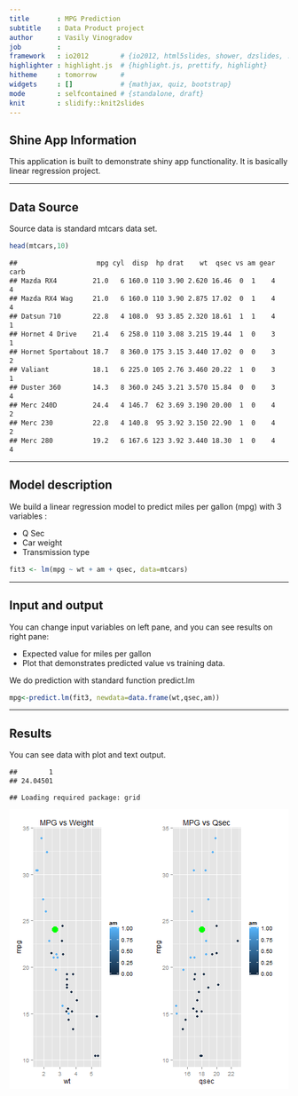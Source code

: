 ```yaml
---
title       : MPG Prediction
subtitle    : Data Product project
author      : Vasily Vinogradov
job         : 
framework   : io2012        # {io2012, html5slides, shower, dzslides, ...}
highlighter : highlight.js  # {highlight.js, prettify, highlight}
hitheme     : tomorrow      # 
widgets     : []            # {mathjax, quiz, bootstrap}
mode        : selfcontained # {standalone, draft}
knit        : slidify::knit2slides
---
```

## Shine App Information

This application is built to demonstrate shiny app functionality. It is basically linear regression project. 

---
## Data Source

Source data is standard mtcars data set. 


```r
head(mtcars,10)
```

```
##                    mpg cyl  disp  hp drat    wt  qsec vs am gear carb
## Mazda RX4         21.0   6 160.0 110 3.90 2.620 16.46  0  1    4    4
## Mazda RX4 Wag     21.0   6 160.0 110 3.90 2.875 17.02  0  1    4    4
## Datsun 710        22.8   4 108.0  93 3.85 2.320 18.61  1  1    4    1
## Hornet 4 Drive    21.4   6 258.0 110 3.08 3.215 19.44  1  0    3    1
## Hornet Sportabout 18.7   8 360.0 175 3.15 3.440 17.02  0  0    3    2
## Valiant           18.1   6 225.0 105 2.76 3.460 20.22  1  0    3    1
## Duster 360        14.3   8 360.0 245 3.21 3.570 15.84  0  0    3    4
## Merc 240D         24.4   4 146.7  62 3.69 3.190 20.00  1  0    4    2
## Merc 230          22.8   4 140.8  95 3.92 3.150 22.90  1  0    4    2
## Merc 280          19.2   6 167.6 123 3.92 3.440 18.30  1  0    4    4
```

---
## Model description

We build a linear regression model to predict miles per gallon (mpg) with 3 variables :

* Q Sec
* Car weight
* Transmission type


```r
fit3 <- lm(mpg ~ wt + am + qsec, data=mtcars)  
```

---
## Input and output

You can change input variables on left pane, and you can see results on right pane:

* Expected value for miles per gallon
* Plot that demonstrates predicted value vs training data.

We do prediction with standard function predict.lm


```r
mpg<-predict.lm(fit3, newdata=data.frame(wt,qsec,am))
```

---
## Results

You can see data with plot and text output.


```
##        1 
## 24.04501
```

```
## Loading required package: grid
```

![plot of chunk unnamed-chunk-4](assets/fig/unnamed-chunk-4-1.png) 



